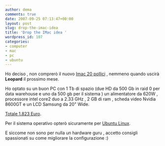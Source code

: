 ```yaml
---
author: dema
comments: true
date: 2007-09-25 07:13:47+00:00
layout: post
slug: drop-the-imac-idea
title: 'Drop the IMac idea '
wordpress_id: 107
categories:
- computer
- mac
- pc
- ubuntu
---
```


Ho deciso , non comprerò il nuovo [Imac 20 pollici](http://store.apple.com/Apple/WebObjects/italystore.woa/wa/RSLID?nnmm=browse&mco=D35CFE9D&node=home/desktop/imac) , nemmeno quando uscirà **Leopard** il prossimo mese.

Ho optato su un buon PC con 1 Tb di spazio (due HD da 500 Gb in raid 0 per data warehouse e uno da 500 gb per il sistema )  un alimentatore da 620W , processore intel core2 duo a 2.33 GHz , 2 GB di ram , scheda video Nvidia 8600GT e un LCD Samsung da 20" Wide.

[Totale 1.823 Euro](http://www.scribd.com/doc/326858/Mynext-pc).

Per il sistema operativo opterò sicuramente per [Ubuntu Linux](http://www.ubuntu.com/).

E siccome non sono per nulla un hardware guru , accetto consigli spassionati su come migliorare la configurazione :)
